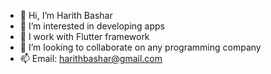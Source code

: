 - 👋 Hi, I’m Harith Bashar
- 👀 I’m interested in developing apps
- 🌱 I work with Flutter framework 
- 💞️ I’m looking to collaborate on any programming company
- 📫 Email: harithbashar@gmail.com
